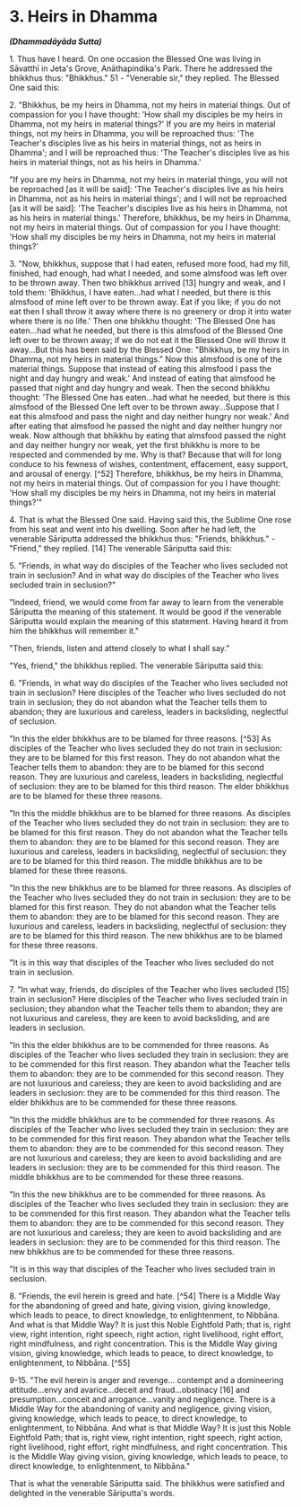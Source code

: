 # 3. Heirs in Dhamma
***(Dhammadāyāda Sutta)***

1\. Thus have I heard. On one occasion the Blessed One was living in Sāvatthī in Jeta's Grove, Anāthapindika's Park. There he addressed the bhikkhus thus: "Bhikkhus." 51 - "Venerable sir," they replied. The Blessed One said this:

2\. "Bhikkhus, be my heirs in Dhamma, not my heirs in material things. Out of compassion for you I have thought: 'How shall my disciples be my heirs in Dhamma, not my heirs in material things?' If you are my heirs in material things, not my heirs in Dhamma, you will be reproached thus: 'The Teacher's disciples live as his heirs in material things, not as heirs in Dhamma'; and I will be reproached thus: 'The Teacher's disciples live as his heirs in material things, not as his heirs in Dhamma.'

"If you are my heirs in Dhamma, not my heirs in material things, you will not be reproached [as it will be said]: 'The Teacher's disciples live as his heirs in Dhamma, not as his heirs in material things'; and I will not be reproached [as it will be said]: 'The Teacher's disciples live as his heirs in Dhamma, not as his heirs in material things.' Therefore, bhikkhus, be my heirs in Dhamma, not my heirs in material things. Out of compassion for you I have thought: 'How shall my disciples be my heirs in Dhamma, not my heirs in material things?'

3\. "Now, bhikkhus, suppose that I had eaten, refused more food, had my fill, finished, had enough, had what I needed, and some almsfood was left over to be thrown away. Then two bhikkhus arrived [13] hungry and weak, and I told them: 'Bhikkhus, I have eaten...had what I needed, but there is this almsfood of mine left over to be thrown away. Eat if you like; if you do not eat then I shall throw it away where there is no greenery or drop it into water where there is no life.' Then one bhikkhu thought: 'The Blessed One has eaten...had what he
needed, but there is this almsfood of the Blessed One left over to be thrown away; if we do not eat it the Blessed One will throw it away...But this has been said by the Blessed One: "Bhikkhus, be my heirs in Dhamma, not my heirs in material things." Now this almsfood is one of the material things. Suppose that instead of eating this almsfood I pass the night and day hungry and weak.' And instead of eating that almsfood he passed that night and day hungry and weak. Then the second bhikkhu thought: 'The Blessed One has eaten...had what he needed, but there is this almsfood of the Blessed One left over to be thrown away...Suppose that I eat this almsfood and pass the night and day neither hungry nor weak.' And after eating that almsfood he passed the night and day neither hungry nor weak. Now although that bhikkhu by eating that almsfood passed the night and day neither hungry nor weak, yet the first bhikkhu is more to be respected and commended by me. Why is that? Because that will for long conduce to his fewness of wishes, contentment, effacement, easy support, and arousal of energy. [^52] Therefore, bhikkhus, be my heirs in Dhamma, not my heirs in material things. Out of compassion for you I have thought: 'How shall my disciples be my heirs in Dhamma, not my heirs in material things?'"

<!--pg-->
4\. That is what the Blessed One said. Having said this, the Sublime One rose from his seat and went into his dwelling. Soon after he had left, the venerable Sāriputta addressed the bhikkhus thus: "Friends, bhikkhus." - "Friend," they replied. [14] The venerable Sāriputta said this:

5\. "Friends, in what way do disciples of the Teacher who lives secluded not train in seclusion? And in what way do disciples of the Teacher who lives secluded train in seclusion?"

"Indeed, friend, we would come from far away to learn from the venerable Sāriputta the meaning of this statement. It would be good if the venerable Sāriputta would explain the meaning of this statement. Having heard it from him the bhikkhus will remember it."

"Then, friends, listen and attend closely to what I shall say."

"Yes, friend," the bhikkhus replied. The venerable Sāriputta said this:

6\. "Friends, in what way do disciples of the Teacher who lives secluded not train in seclusion? Here disciples of the Teacher who lives secluded do not train in seclusion; they do not abandon
what the Teacher tells them to abandon; they are luxurious and careless, leaders in backsliding, neglectful of seclusion.

"In this the elder bhikkhus are to be blamed for three reasons. [^53] As disciples of the Teacher who lives secluded they do not train in seclusion: they are to be blamed for this first reason. They do not abandon what the Teacher tells them to abandon: they are to be blamed for this second reason. They are luxurious and careless, leaders in backsliding, neglectful of seclusion: they are to be blamed for this third reason. The elder bhikkhus are to be blamed for these three reasons.

"In this the middle bhikkhus are to be blamed for three reasons. As disciples of the Teacher who lives secluded they do not train in seclusion: they are to be blamed for this first reason. They do not abandon what the Teacher tells them to abandon: they are to be blamed for this second reason. They are luxurious and careless, leaders in backsliding, neglectful of seclusion: they are to be blamed for this third reason. The middle bhikkhus are to be blamed for these three reasons.

"In this the new bhikkhus are to be blamed for three reasons. As disciples of the Teacher who lives secluded they do not train in seclusion: they are to be blamed for this first reason. They do not abandon what the Teacher tells them to abandon: they are to be blamed for this second reason. They are luxurious and careless, leaders in backsliding, neglectful of seclusion: they are to be blamed for this third reason. The new bhikkhus are to be blamed for these three reasons.

"It is in this way that disciples of the Teacher who lives secluded do not train in seclusion.

7\. "In what way, friends, do disciples of the Teacher who lives secluded [15] train in seclusion? Here disciples of the Teacher who lives secluded train in seclusion; they abandon what the Teacher tells them to abandon; they are not luxurious and careless, they are keen to avoid backsliding, and are leaders in seclusion.

"In this the elder bhikkhus are to be commended for three reasons. As disciples of the Teacher who lives secluded they train in seclusion: they are to be commended for this first reason. They abandon what the Teacher tells them to abandon: they are to be commended for this second reason. They are not luxurious and careless; they are keen to avoid backsliding and
are leaders in seclusion: they are to be commended for this third reason. The elder bhikkhus are to be commended for these three reasons.

"In this the middle bhikkhus are to be commended for three reasons. As disciples of the Teacher who lives secluded they train in seclusion: they are to be commended for this first reason. They abandon what the Teacher tells them to abandon: they are to be commended for this second reason. They are not luxurious and careless; they are keen to avoid backsliding and are leaders in seclusion: they are to be commended for this third reason. The middle bhikkhus are to be commended for these three reasons.

"In this the new bhikkhus are to be commended for three reasons. As disciples of the Teacher who lives secluded they train in seclusion: they are to be commended for this first reason. They abandon what the Teacher tells them to abandon: they are to be commended for this second reason. They are not luxurious and careless; they are keen to avoid backsliding and are leaders in seclusion: they are to be commended for this third reason. The new bhikkhus are to be commended for these three reasons.

<!--pg-->
"It is in this way that disciples of the Teacher who lives secluded train in seclusion.

8\. "Friends, the evil herein is greed and hate. [^54] There is a Middle Way for the abandoning of greed and hate, giving vision, giving knowledge, which leads to peace, to direct knowledge, to enlightenment, to Nibbāna. And what is that Middle Way? It is just this Noble Eightfold Path; that is, right view, right intention, right speech, right action, right livelihood, right effort, right mindfulness, and right concentration. This is the Middle Way giving vision, giving knowledge, which leads to peace, to direct knowledge, to enlightenment, to Nibbāna. [^55]

9-15. "The evil herein is anger and revenge... contempt and a domineering attitude...envy and avarice...deceit and fraud...obstinacy [16] and presumption...conceit and arrogance...vanity and negligence. There is a Middle Way for the abandoning of vanity and negligence, giving vision, giving knowledge, which leads to peace, to direct knowledge, to enlightenment, to Nibbāna. And what is that Middle Way? It is just this Noble Eightfold Path; that is, right view, right intention, right speech,
right action, right livelihood, right effort, right mindfulness, and right concentration. This is the Middle Way giving vision, giving knowledge, which leads to peace, to direct knowledge, to enlightenment, to Nibbāna."

That is what the venerable Sāriputta said. The bhikkhus were satisfied and delighted in the venerable Sāriputta's words.